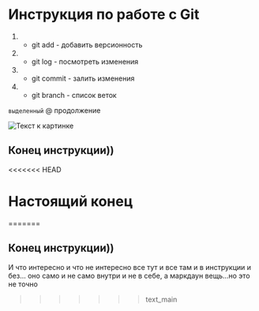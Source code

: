 # Инструкция по работе с Git
1. * git add - добавить версионность
2. * git log - посмотреть изменения
3. * git commit - залить изменения
4. * git branch - список веток


`выделенный`
@ продолжение

![Текст к картинке](1666206241_12-mykaleidoscope-ru-p-kartinka-na-zastavku-oboi-12.jpg)

## Конец инструкции))

<<<<<<< HEAD
# Настоящий конец
=======
## Конец инструкции))

И что интересно и что не интересно все тут и все там и в инструкции и без... оно само и не само внутри и не в себе, а маркдаун вещь...но это не точно
>>>>>>> text_main
